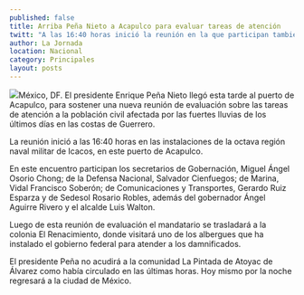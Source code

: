 ```yaml
---
published: false
title: Arriba Peña Nieto a Acapulco para evaluar tareas de atención
twitt: "A las 16:40 horas inició la reunión en la que participan también los secretarios de Gobernación, Defensa Nacional, Marina, Comunicaciontes y Transportes, así como el gobernador Ángel Aguirre."
author: La Jornada
location: Nacional
category: Principales
layout: posts
---
```


![](http://i.imgur.com/8ibmgbBm.jpg)México, DF. El presidente Enrique Peña Nieto llegó esta tarde al puerto de Acapulco, para sostener una nueva reunión de evaluación sobre las tareas de atención a la población civil afectada por las fuertes lluvias de los últimos días en las costas de Guerrero.

La reunión inició a las 16:40 horas en las instalaciones de la octava región naval militar de Icacos, en este puerto de Acapulco.

En este encuentro participan los secretarios de Gobernación, Miguel Ángel Osorio Chong; de la Defensa Nacional, Salvador Cienfuegos; de Marina, Vidal Francisco Soberón; de Comunicaciones y Transportes, Gerardo Ruiz Esparza y de Sedesol Rosario Robles, además del gobernador Ángel Aguirre Rivero y el alcalde Luis Walton.

Luego de esta reunión de evaluación el mandatario se trasladará a la colonia El Renacimiento, donde visitará uno de los albergues que ha instalado el gobierno federal para atender a los damnificados.

El presidente Peña no acudirá a la comunidad La Pintada de Atoyac de Álvarez como había circulado en las últimas horas. Hoy mismo por la noche regresará a la ciudad de México.
